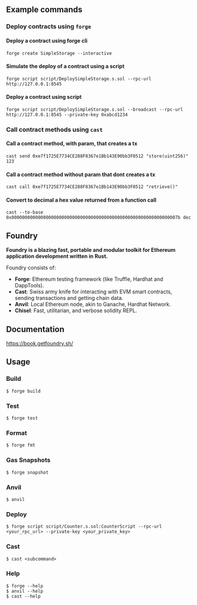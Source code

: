 ## Example commands

### Deploy contracts using `forge`

#### Deploy a contract using forge cli

```
forge create SimpleStorage --interactive
```

#### Simulate the deploy of a contract using a script

```
forge script script/DeploySimpleStorage.s.sol --rpc-url http://127.0.0.1:8545
```

#### Deploy a contract using script
```
forge script script/DeploySimpleStorage.s.sol --broadcast --rpc-url http://127.0.0.1:8545 --private-key 0xabcd1234
```

### Call contract methods using `cast`

#### Call a contract method, with param, that creates a tx
```
cast send 0xe7f1725E7734CE288F8367e1Bb143E90bb3F0512 "store(uint256)" 123
```

#### Call a contract method without param that dont creates a tx

```
cast call 0xe7f1725E7734CE288F8367e1Bb143E90bb3F0512 "retrieve()"
```

#### Convert to decimal a hex value returned from a function call
```
cast --to-base 0x000000000000000000000000000000000000000000000000000000000000007b dec
```


## Foundry

**Foundry is a blazing fast, portable and modular toolkit for Ethereum application development written in Rust.**

Foundry consists of:

-   **Forge**: Ethereum testing framework (like Truffle, Hardhat and DappTools).
-   **Cast**: Swiss army knife for interacting with EVM smart contracts, sending transactions and getting chain data.
-   **Anvil**: Local Ethereum node, akin to Ganache, Hardhat Network.
-   **Chisel**: Fast, utilitarian, and verbose solidity REPL.

## Documentation

https://book.getfoundry.sh/

## Usage

### Build

```shell
$ forge build
```

### Test

```shell
$ forge test
```

### Format

```shell
$ forge fmt
```

### Gas Snapshots

```shell
$ forge snapshot
```

### Anvil

```shell
$ anvil
```

### Deploy

```shell
$ forge script script/Counter.s.sol:CounterScript --rpc-url <your_rpc_url> --private-key <your_private_key>
```

### Cast

```shell
$ cast <subcommand>
```

### Help

```shell
$ forge --help
$ anvil --help
$ cast --help
```
